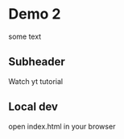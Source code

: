 # Demo 2

some text


## Subheader

Watch yt tutorial

## Local dev

open index.html in your browser